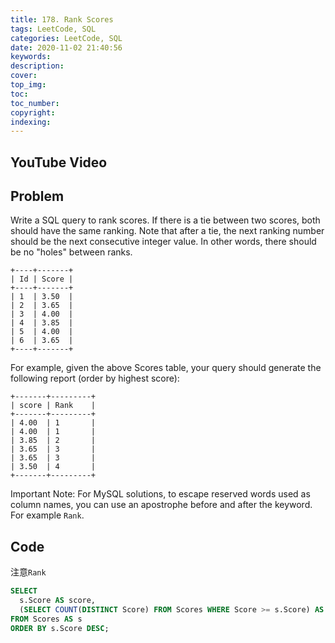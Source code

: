 ```yaml
---
title: 178. Rank Scores
tags: LeetCode, SQL
categories: LeetCode, SQL
date: 2020-11-02 21:40:56
keywords:
description:
cover:
top_img:
toc:
toc_number:
copyright:
indexing:
---
```

## YouTube Video


## Problem
Write a SQL query to rank scores. If there is a tie between two scores, both should have the same ranking. Note that after a tie, the next ranking number should be the next consecutive integer value. In other words, there should be no "holes" between ranks.
```
+----+-------+
| Id | Score |
+----+-------+
| 1  | 3.50  |
| 2  | 3.65  |
| 3  | 4.00  |
| 4  | 3.85  |
| 5  | 4.00  |
| 6  | 3.65  |
+----+-------+
```
For example, given the above Scores table, your query should generate the following report (order by highest score):
```
+-------+---------+
| score | Rank    |
+-------+---------+
| 4.00  | 1       |
| 4.00  | 1       |
| 3.85  | 2       |
| 3.65  | 3       |
| 3.65  | 3       |
| 3.50  | 4       |
+-------+---------+
```
Important Note: For MySQL solutions, to escape reserved words used as column names, you can use an apostrophe before and after the keyword. For example `Rank`.

## Code
注意`Rank`

```SQL
SELECT
  s.Score AS score,
  (SELECT COUNT(DISTINCT Score) FROM Scores WHERE Score >= s.Score) AS `Rank`
FROM Scores AS s
ORDER BY s.Score DESC;
```
